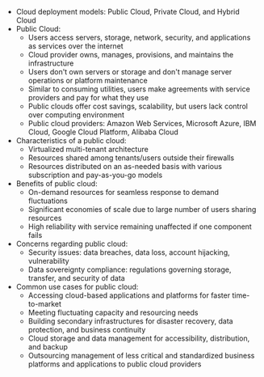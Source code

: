 - Cloud deployment models: Public Cloud, Private Cloud, and Hybrid Cloud
- Public Cloud:
  - Users access servers, storage, network, security, and applications as services over the internet
  - Cloud provider owns, manages, provisions, and maintains the infrastructure
  - Users don't own servers or storage and don't manage server operations or platform maintenance
  - Similar to consuming utilities, users make agreements with service providers and pay for what they use
  - Public clouds offer cost savings, scalability, but users lack control over computing environment
  - Public cloud providers: Amazon Web Services, Microsoft Azure, IBM Cloud, Google Cloud Platform, Alibaba Cloud
- Characteristics of a public cloud:
  - Virtualized multi-tenant architecture
  - Resources shared among tenants/users outside their firewalls
  - Resources distributed on an as-needed basis with various subscription and pay-as-you-go models
- Benefits of public cloud:
  - On-demand resources for seamless response to demand fluctuations
  - Significant economies of scale due to large number of users sharing resources
  - High reliability with service remaining unaffected if one component fails
- Concerns regarding public cloud:
  - Security issues: data breaches, data loss, account hijacking, vulnerability
  - Data sovereignty compliance: regulations governing storage, transfer, and security of data
- Common use cases for public cloud:
  - Accessing cloud-based applications and platforms for faster time-to-market
  - Meeting fluctuating capacity and resourcing needs
  - Building secondary infrastructures for disaster recovery, data protection, and business continuity
  - Cloud storage and data management for accessibility, distribution, and backup
  - Outsourcing management of less critical and standardized business platforms and applications to public cloud providers